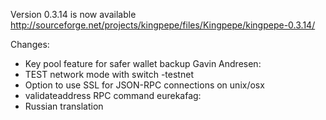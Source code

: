 Version 0.3.14 is now available
http://sourceforge.net/projects/kingpepe/files/Kingpepe/kingpepe-0.3.14/

Changes:
* Key pool feature for safer wallet backup
Gavin Andresen:
* TEST network mode with switch -testnet
* Option to use SSL for JSON-RPC connections on unix/osx
* validateaddress RPC command
eurekafag:
* Russian translation
